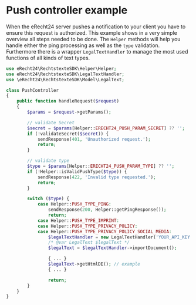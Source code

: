 # Push controller example
When the eRecht24 server pushes a notification to your client you have to ensure this request is authorized.
This example shows in a very simple overview all steps needed to be done.
The `Helper` methods will help you handle either the ping processing as well as the `type` validation.
Furthermore there is a wrapper `LegalTextHandler` to manage the most used functions of all kinds of text types.
```php
use eRecht24\RechtstexteSDK\Helper\Helper;
use eRecht24\RechtstexteSDK\LegalTextHandler;
use \eRecht24\RechtstexteSDK\Model\LegalText;

class PushController
{
    public function handleRequest($request)
    {
        $params = $request->getParams();

        // validate Secret
        $secret = $params[Helper::ERECHT24_PUSH_PARAM_SECRET] ?? '';
        if (!validateSecret($secret)) {
            sendResponse(401, 'Unauthorized request.');
            return;
        }

        // validate type
        $type = $params[Helper::ERECHT24_PUSH_PARAM_TYPE] ?? '';
        if (!Helper::isValidPushType($type)) {
            sendResponse(422, 'Invalid type requested.');
            return;
        }

        switch ($type) {
            case Helper::PUSH_TYPE_PING:
                sendResponse(200, Helper::getPingResponse());
                return;
            case Helper::PUSH_TYPE_IMPRINT:
            case Helper::PUSH_TYPE_PRIVACY_POLICY:
            case Helper::PUSH_TYPE_PRIVACY_POLICY_SOCIAL_MEDIA:
                $legalTextHandler = new LegalTextHandler('YOUR_API_KEY', $type, 'YOUR-PLUGIN-KEY');
                /* @var LegalText $legalText */
                $legalText = $legalTextHandler->importDocument();

                { ... }
                $legalText->getHtmlDE(); // example
                { ... }

                return;
        }
    }
}
```
